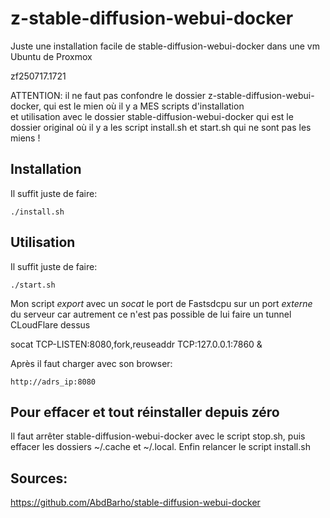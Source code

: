 # z-stable-diffusion-webui-docker
Juste une installation facile de stable-diffusion-webui-docker dans une vm Ubuntu de  Proxmox

zf250717.1721

ATTENTION: il ne faut pas confondre le dossier z-stable-diffusion-webui-docker, qui est le mien où il y a MES scripts d'installation<br>
et utilisation avec le dossier stable-diffusion-webui-docker qui est le dossier original où il y a les script install.sh et start.sh 
qui ne sont pas les miens !


## Installation
Il suffit juste de faire:
````
./install.sh
````

## Utilisation
Il suffit juste de faire:
````
./start.sh
````

Mon script *export* avec un *socat* le port de Fastsdcpu sur un port *externe* du serveur car autrement ce n'est pas possible de lui faire un tunnel CLoudFlare dessus

socat TCP-LISTEN:8080,fork,reuseaddr TCP:127.0.0.1:7860 &


Après il faut charger avec son browser:
````
http://adrs_ip:8080
````

## Pour effacer et tout réinstaller depuis zéro
Il faut arrêter stable-diffusion-webui-docker avec le script stop.sh, puis effacer les dossiers ~/.cache et ~/.local. Enfin relancer le script install.sh


## Sources:
https://github.com/AbdBarho/stable-diffusion-webui-docker
